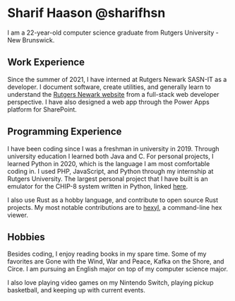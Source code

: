 # Sharif Haason @sharifhsn
I am a 22-year-old computer science graduate from Rutgers University - New Brunswick.

## Work Experience
Since the summer of 2021, I have interned at Rutgers Newark SASN-IT as a developer. I document software, create utilities, and generally learn to understand the [Rutgers Newark website](https://sasn.rutgers.edu/) from a full-stack web developer perspective. I have also designed a web app through the Power Apps platform for SharePoint.

## Programming Experience
I have been coding since I was a freshman in university in 2019. Through university education I learned both Java and C. For personal projects, I learned Python in 2020, which is the language I am most comfortable coding in. I used PHP, JavaScript, and Python through my internship at Rutgers University. The largest personal project that I have built is an emulator for the CHIP-8 system written in Python, linked [here](https://github.com/sharifhsn/chip8-python-testing).

I also use Rust as a hobby language, and contribute to open source Rust projects. My most notable contributions are to [hexyl](https://github.com/sharkdp/hexyl), a command-line hex viewer.

## Hobbies
Besides coding, I enjoy reading books in my spare time. Some of my favorites are Gone with the Wind, War and Peace, Kafka on the Shore, and Circe. I am pursuing an English major on top of my computer science major.

I also love playing video games on my Nintendo Switch, playing pickup basketball, and keeping up with current events.
<!---
sharifhsn/sharifhsn is a ✨ special ✨ repository because its `README.md` (this file) appears on your GitHub profile.
You can click the Preview link to take a look at your changes.
--->
